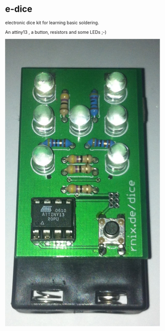 # e-dice
electronic dice kit for learning basic soldering. 

An attiny13 , a button, resistors and some LEDs ;-)

![image](Instructions/finished.jpg)
